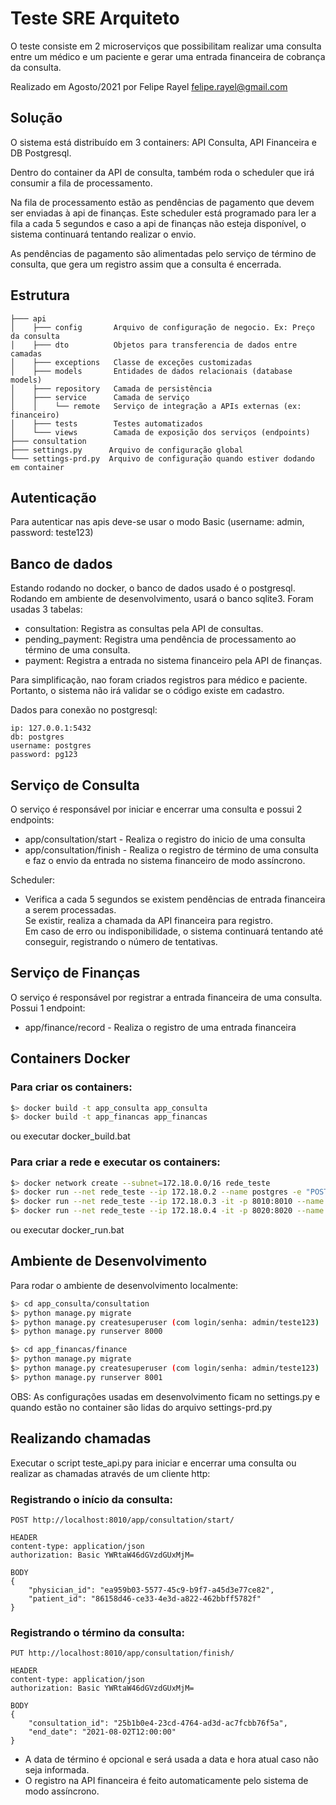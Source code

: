 # Teste SRE Arquiteto
O teste consiste em 2 microserviços que possibilitam realizar uma consulta entre um médico e um paciente e 
gerar uma entrada financeira de cobrança da consulta.  

Realizado em Agosto/2021 por Felipe Rayel <felipe.rayel@gmail.com>

## Solução
O sistema está distribuído em 3 containers: API Consulta, API Financeira e DB Postgresql.

Dentro do container da API de consulta, também roda o scheduler que irá consumir a fila de 
processamento.

Na fila de processamento estão as pendências de pagamento que devem ser enviadas à api de finanças. 
Este scheduler está programado para ler a fila a cada 5 segundos e caso a api de finanças não
esteja disponível, o sistema continuará tentando realizar o envio.

As pendências de pagamento são alimentadas pelo serviço de término de consulta, que gera um registro
assim que a consulta é encerrada.


## Estrutura
```
├─── api                
│    ├─── config       Arquivo de configuração de negocio. Ex: Preço da consulta
│    ├─── dto          Objetos para transferencia de dados entre camadas
│    ├─── exceptions   Classe de exceções customizadas
│    ├─── models       Entidades de dados relacionais (database models)
│    ├─── repository   Camada de persistência
│    ├─── service      Camada de serviço 
│    │    └── remote   Serviço de integração a APIs externas (ex: financeiro) 
│    ├─── tests        Testes automatizados
│    └─── views        Camada de exposição dos serviços (endpoints)
├─── consultation         
├─── settings.py      Arquivo de configuração global
└─── settings-prd.py  Arquivo de configuração quando estiver dodando em container
```    

 
## Autenticação
Para autenticar nas apis deve-se usar o modo Basic (username: admin, password: teste123)  

## Banco de dados
Estando rodando no docker, o banco de dados usado é o postgresql. 
Rodando em ambiente de desenvolvimento, usará o banco sqlite3.
Foram usadas 3 tabelas:
- consultation: Registra as consultas pela API de consultas.
- pending_payment: Registra uma pendência de processamento ao término de uma consulta.
- payment: Registra a entrada no sistema financeiro pela API de finanças.

Para simplificação, nao foram criados registros para médico e paciente. Portanto, o sistema não irá
validar se o código existe em cadastro.

Dados para conexão no postgresql:

```
ip: 127.0.0.1:5432
db: postgres
username: postgres
password: pg123
```  
 
## Serviço de Consulta
O serviço é responsável por iniciar e encerrar uma consulta e possui 2 endpoints:  
- app/consultation/start - Realiza o registro do inicio de uma consulta  
- app/consultation/finish - Realiza o registro de término de uma consulta e 
faz o envio da entrada no sistema financeiro de modo assíncrono.     

Scheduler:  
* Verifica a cada 5 segundos se existem pendências de entrada financeira a serem processadas.  
Se existir, realiza a chamada da API financeira para registro.  
Em caso de erro ou indisponibilidade, o sistema continuará tentando até conseguir, registrando o número de tentativas.  
	
## Serviço de Finanças	
O serviço é responsável por registrar a entrada financeira de uma consulta. Possui 1 endpoint:  
* app/finance/record - Realiza o registro de uma entrada financeira  

## Containers Docker

### Para criar os containers:
```bash
$> docker build -t app_consulta app_consulta
$> docker build -t app_financas app_financas
```
ou executar docker_build.bat  

### Para criar a rede e executar os containers:
```bash
$> docker network create --subnet=172.18.0.0/16 rede_teste  
$> docker run --net rede_teste --ip 172.18.0.2 --name postgres -e "POSTGRES_PASSWORD=pg123" -p 5432:5432 -d postgres  
$> docker run --net rede_teste --ip 172.18.0.3 -it -p 8010:8010 --name app_consulta -d app_consulta  
$> docker run --net rede_teste --ip 172.18.0.4 -it -p 8020:8020 --name app_financas -d app_financas 
```
ou executar docker_run.bat  

## Ambiente de Desenvolvimento 
Para rodar o ambiente de desenvolvimento localmente:
```bash
$> cd app_consulta/consultation
$> python manage.py migrate
$> python manage.py createsuperuser (com login/senha: admin/teste123)
$> python manage.py runserver 8000
```
```bash
$> cd app_financas/finance
$> python manage.py migrate
$> python manage.py createsuperuser (com login/senha: admin/teste123)
$> python manage.py runserver 8001
```
OBS: As configurações usadas em desenvolvimento ficam no settings.py e quando estão no container são lidas do arquivo settings-prd.py 

## Realizando chamadas

Executar o script teste_api.py para iniciar e encerrar uma consulta
ou realizar as chamadas através de um cliente http:
    
### Registrando o início da consulta:
 
```
POST http://localhost:8010/app/consultation/start/

HEADER 
content-type: application/json
authorization: Basic YWRtaW46dGVzdGUxMjM=
    
BODY
{
    "physician_id": "ea959b03-5577-45c9-b9f7-a45d3e77ce82",
    "patient_id": "86158d46-ce33-4e3d-a822-462bbff5782f"
}
```

### Registrando o término da consulta:
```
PUT http://localhost:8010/app/consultation/finish/

HEADER 
content-type: application/json
authorization: Basic YWRtaW46dGVzdGUxMjM=

BODY
{
    "consultation_id": "25b1b0e4-23cd-4764-ad3d-ac7fcbb76f5a",
    "end_date": "2021-08-02T12:00:00"
}
```    
* A data de término é opcional e será usada a data e hora atual caso não seja informada.
* O registro na API financeira é feito automaticamente pelo sistema de modo assíncrono.

